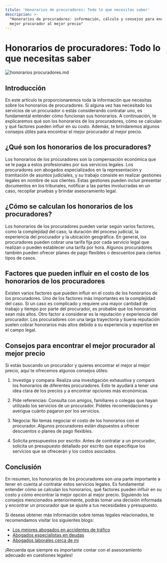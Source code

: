 ```yaml
---
titulo: 'Honorarios de procuradores: Todo lo que necesitas saber'
descripcion: >-
  "Honorarios de procuradores: información, cálculo y consejos para encontrar el
  mejor procurador al mejor precio"
---
```


# Honorarios de procuradores: Todo lo que necesitas saber

 ![honorarios procuradores.md](./img/honorarios-procuradores-1.webp)

## Introducción

En este artículo te proporcionaremos toda la información que necesitas sobre los honorarios de procuradores. Si alguna vez has necesitado los servicios de un procurador o estás considerando contratar uno, es fundamental entender cómo funcionan sus honorarios. A continuación, te explicaremos qué son los honorarios de los procuradores, cómo se calculan y qué factores pueden influir en su costo. Además, te brindaremos algunos consejos útiles para encontrar el mejor procurador al mejor precio.

## ¿Qué son los honorarios de los procuradores?

Los honorarios de los procuradores son la compensación económica que se le paga a estos profesionales por sus servicios legales. Los procuradores son abogados especializados en la representación y tramitación de asuntos judiciales, y su trabajo consiste en realizar gestiones legales en nombre de sus clientes. Estas gestiones pueden incluir presentar documentos en los tribunales, notificar a las partes involucradas en un caso, recopilar pruebas y brindar asesoramiento legal.

## ¿Cómo se calculan los honorarios de los procuradores?

Los honorarios de los procuradores pueden variar según varios factores, como la complejidad del caso, la duración del proceso judicial, la experiencia del procurador y la ubicación geográfica. En general, los procuradores pueden cobrar una tarifa fija por cada servicio legal que realizan o pueden establecer una tarifa por hora. Algunos procuradores también pueden ofrecer planes de pago flexibles o descuentos para ciertos tipos de casos.

## Factores que pueden influir en el costo de los honorarios de los procuradores

Existen varios factores que pueden influir en el costo de los honorarios de los procuradores. Uno de los factores más importantes es la complejidad del caso. Si un caso es complicado y requiere una mayor cantidad de trabajo y tiempo por parte del procurador, es probable que los honorarios sean más altos. Otro factor a considerar es la reputación y experiencia del procurador. Los procuradores con una larga trayectoria y buena reputación suelen cobrar honorarios más altos debido a su experiencia y expertise en el campo legal.

## Consejos para encontrar el mejor procurador al mejor precio

Si estás buscando un procurador y quieres encontrar el mejor al mejor precio, aquí te ofrecemos algunos consejos útiles:

1. Investiga y compara: Realiza una investigación exhaustiva y compara los honorarios de diferentes procuradores. Esto te ayudará a tener una idea clara de los precios y a encontrar opciones más económicas.

2. Pide referencias: Consulta con amigos, familiares o colegas que hayan utilizado los servicios de un procurador. Pídeles recomendaciones y averigua cuánto pagaron por los servicios.

3. Negocia: No temas negociar el costo de los honorarios con el procurador. Algunos procuradores están dispuestos a ofrecer descuentos o planes de pago flexibles.

4. Solicita presupuestos por escrito: Antes de contratar a un procurador, solicita un presupuesto detallado por escrito que especifique los servicios que se ofrecerán y los costos asociados.

## Conclusión

En resumen, los honorarios de los procuradores son una parte importante a tener en cuenta al contratar estos servicios legales. Es fundamental entender cómo se calculan los honorarios, qué factores pueden influir en su costo y cómo encontrar la mejor opción al mejor precio. Siguiendo los consejos mencionados anteriormente, podrás tomar una decisión informada y encontrar un procurador que se ajuste a tus necesidades y presupuesto.

Si deseas obtener más información sobre temas legales relacionados, te recomendamos visitar los siguientes blogs:

- [Los mejores abogados en accidentes de tráfico](los-mejores-abogados-en-accidentes-de-trafico)
- [Abogados especialistas en deudas](abogados-especialistas-en-deudas)
- [Abogados laborales cerca de mi](abogados-laborales-cerca-de-mi)

¡Recuerda que siempre es importante contar con el asesoramiento adecuado en cuestiones legales!
